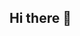 ## Hi there 👋

<!--
**amusalem7/amusalem7** is a ✨ _special_ ✨ repository because its `README.md` (this file) appears on your GitHub profile.

Here are some ideas to get you started:

- 🔭 I’m currently working on different empirical projects relevant to Marketing, Economics and Operations Management. 
-->
